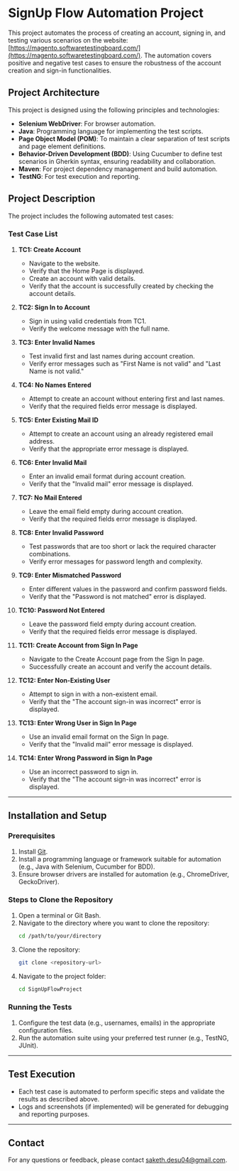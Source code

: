 # SignUp Flow Automation Project

This project automates the process of creating an account, signing in, and testing various scenarios on the website: [https://magento.softwaretestingboard.com/](https://magento.softwaretestingboard.com/). The automation covers positive and negative test cases to ensure the robustness of the account creation and sign-in functionalities.

## Project Architecture
This project is designed using the following principles and technologies:

- **Selenium WebDriver**: For browser automation.
- **Java**: Programming language for implementing the test scripts.
- **Page Object Model (POM)**: To maintain a clear separation of test scripts and page element definitions.
- **Behavior-Driven Development (BDD)**: Using Cucumber to define test scenarios in Gherkin syntax, ensuring readability and collaboration.
- **Maven**: For project dependency management and build automation.
- **TestNG**: For test execution and reporting.

## Project Description
The project includes the following automated test cases:

### Test Case List

1. **TC1: Create Account**
   - Navigate to the website.
   - Verify that the Home Page is displayed.
   - Create an account with valid details.
   - Verify that the account is successfully created by checking the account details.

2. **TC2: Sign In to Account**
   - Sign in using valid credentials from TC1.
   - Verify the welcome message with the full name.

3. **TC3: Enter Invalid Names**
   - Test invalid first and last names during account creation.
   - Verify error messages such as "First Name is not valid" and "Last Name is not valid."

4. **TC4: No Names Entered**
   - Attempt to create an account without entering first and last names.
   - Verify that the required fields error message is displayed.

5. **TC5: Enter Existing Mail ID**
   - Attempt to create an account using an already registered email address.
   - Verify that the appropriate error message is displayed.

6. **TC6: Enter Invalid Mail**
   - Enter an invalid email format during account creation.
   - Verify that the "Invalid mail" error message is displayed.

7. **TC7: No Mail Entered**
   - Leave the email field empty during account creation.
   - Verify that the required fields error message is displayed.

8. **TC8: Enter Invalid Password**
   - Test passwords that are too short or lack the required character combinations.
   - Verify error messages for password length and complexity.

9. **TC9: Enter Mismatched Password**
   - Enter different values in the password and confirm password fields.
   - Verify that the "Password is not matched" error is displayed.

10. **TC10: Password Not Entered**
    - Leave the password field empty during account creation.
    - Verify that the required fields error message is displayed.

11. **TC11: Create Account from Sign In Page**
    - Navigate to the Create Account page from the Sign In page.
    - Successfully create an account and verify the account details.

12. **TC12: Enter Non-Existing User**
    - Attempt to sign in with a non-existent email.
    - Verify that the "The account sign-in was incorrect" error is displayed.

13. **TC13: Enter Wrong User in Sign In Page**
    - Use an invalid email format on the Sign In page.
    - Verify that the "Invalid mail" error message is displayed.

14. **TC14: Enter Wrong Password in Sign In Page**
    - Use an incorrect password to sign in.
    - Verify that the "The account sign-in was incorrect" error is displayed.

---

## Installation and Setup

### Prerequisites
1. Install [Git](https://git-scm.com/).
2. Install a programming language or framework suitable for automation (e.g., Java with Selenium, Cucumber for BDD).
3. Ensure browser drivers are installed for automation (e.g., ChromeDriver, GeckoDriver).

### Steps to Clone the Repository
1. Open a terminal or Git Bash.
2. Navigate to the directory where you want to clone the repository:
   ```bash
   cd /path/to/your/directory
   ```
3. Clone the repository:
   ```bash
   git clone <repository-url>
   ```
4. Navigate to the project folder:
   ```bash
   cd SignUpFlowProject
   ```

### Running the Tests
1. Configure the test data (e.g., usernames, emails) in the appropriate configuration files.
2. Run the automation suite using your preferred test runner (e.g., TestNG, JUnit).

---

## Test Execution
- Each test case is automated to perform specific steps and validate the results as described above.
- Logs and screenshots (if implemented) will be generated for debugging and reporting purposes.

---


## Contact
For any questions or feedback, please contact saketh.desu04@gmail.com.

